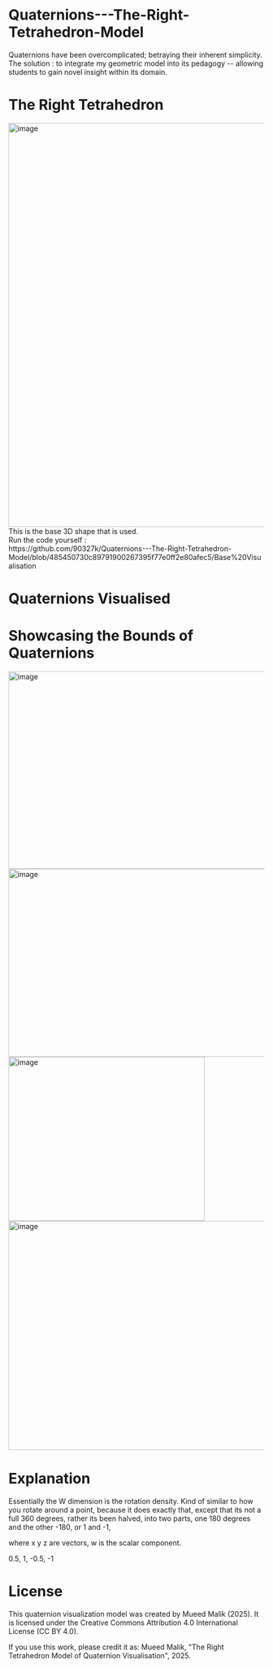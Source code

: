 # Quaternions---The-Right-Tetrahedron-Model
Quaternions have been overcomplicated; betraying their inherent simplicity. <br> 
The solution : to integrate my geometric model into its pedagogy -- allowing students to gain novel insight within its domain.

# The Right Tetrahedron
<img width="1008" height="795" alt="image" src="https://github.com/user-attachments/assets/e8b83a26-46ea-4cce-aa7e-6ed89f969c8e" />
This is the base 3D shape that is used. <br>
Run the code yourself : <br> 
https://github.com/90327k/Quaternions---The-Right-Tetrahedron-Model/blob/485450730c89791900267395f77e0ff2e80afec5/Base%20Visualisation

# Quaternions Visualised

# Showcasing the Bounds of Quaternions 
<img width="508" height="389" alt="image" src="https://github.com/user-attachments/assets/8e084628-2d32-4e7a-b33c-65d1239db58f" />
<img width="507" height="370" alt="image" src="https://github.com/user-attachments/assets/85b529ea-fd80-406a-9e51-43c23a1730b0" />
<img width="386" height="323" alt="image" src="https://github.com/user-attachments/assets/ed7eba4b-16c9-4571-9c2c-6c8e9deb85c6" />
<img width="544" height="451" alt="image" src="https://github.com/user-attachments/assets/77971c99-58e7-4b71-8d6a-8813de3ac321" />






# Explanation
Essentially the W dimension is the rotation density. Kind of similar to how you rotate around a point, because it does exactly that, except that its not a full 360 degrees, rather its been halved, into two parts, one 180 degrees and the other -180, or 1 and -1, 

where x y z are vectors, w is the scalar component. 

0.5, 1, -0.5, -1 

# License
This quaternion visualization model was created by Mueed Malik (2025).
It is licensed under the Creative Commons Attribution 4.0 International License (CC BY 4.0).

If you use this work, please credit it as:
Mueed Malik, "The Right Tetrahedron Model of Quaternion Visualisation", 2025.
